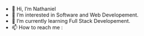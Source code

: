 - 👋 Hi, I’m Nathaniel
- 👀 I’m interested in Software and Web Developement.
- 🌱 I’m currently learning Full Stack Developement.
- 📫 How to reach me :

<!---
nathani31/nathani31 is a ✨ special ✨ repository because its `README.md` (this file) appears on your GitHub profile.
You can click the Preview link to take a look at your changes.
--->

